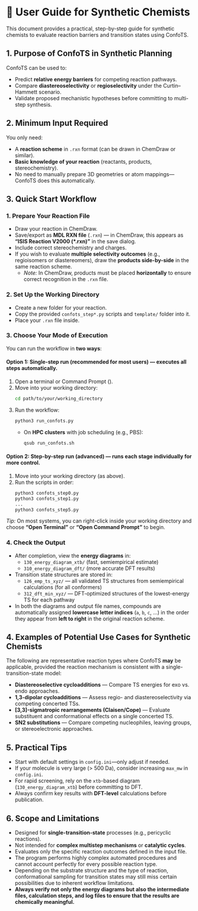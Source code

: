 # 🧪 User Guide for Synthetic Chemists

This document provides a practical, step-by-step guide for synthetic chemists to evaluate reaction barriers and transition states using ConfoTS.

## 1. Purpose of ConfoTS in Synthetic Planning

ConfoTS can be used to:

- Predict **relative energy barriers** for competing reaction pathways.
- Compare **diastereoselectivity** or **regioselectivity** under the Curtin–Hammett scenario.
- Validate proposed mechanistic hypotheses before committing to multi-step synthesis.

## 2. Minimum Input Required

You only need:

- A **reaction scheme** in `.rxn` format (can be drawn in ChemDraw or similar).
- **Basic knowledge of your reaction** (reactants, products, stereochemistry).
- No need to manually prepare 3D geometries or atom mappings—ConfoTS does this automatically.

## 3. Quick Start Workflow

### 1. Prepare Your Reaction File

- Draw your reaction in ChemDraw.
- Save/export as **MDL RXN file** (`.rxn`) — in ChemDraw, this appears as **“ISIS Reaction V2000 (\*.rxn)”** in the save dialog.
- Include correct stereochemistry and charges.
- If you wish to evaluate **multiple selectivity outcomes** (e.g., regioisomers or diastereomers), draw the **products side-by-side** in the same reaction scheme.
  - _Note:_ In ChemDraw, products must be placed **horizontally** to ensure correct recognition in the `.rxn` file.

### 2. Set Up the Working Directory

- Create a new folder for your reaction.
- Copy the provided `confots_step*.py` scripts and `template/` folder into it.
- Place your `.rxn` file inside.

### 3. Choose Your Mode of Execution

You can run the workflow in **two ways**:

#### Option 1: Single-step run (recommended for most users) — executes all steps automatically.

1. Open a terminal or Command Prompt ().
2. Move into your working directory:
   ```bash
   cd path/to/your/working_directory
   ```
3. Run the workflow:
   ```bash
   python3 run_confots.py
   ```
   - On **HPC clusters** with job scheduling (e.g., PBS):
     ```bash
     qsub run_confots.sh
     ```

#### Option 2: Step-by-step run (advanced) — runs each stage individually for more control.

1. Move into your working directory (as above).
2. Run the scripts in order:
   ```bash
   python3 confots_step0.py
   python3 confots_step1.py
   ...
   python3 confots_step5.py
   ```

_Tip:_ On most systems, you can right-click inside your working directory and choose **“Open Terminal”** or **“Open Command Prompt”** to begin.

### 4. Check the Output

- After completion, view the **energy diagrams** in:
  - `130_energy_diagram_xtb/` (fast, semiempirical estimate)
  - `310_energy_diagram_dft/` (more accurate DFT results)
- Transition state structures are stored in:
  - `126_emp_ts_xyz/` — all validated TS structures from semiempirical calculations (for all conformers)
  - `312_dft_min_xyz/` — DFT-optimized structures of the lowest-energy TS for each pathway
- In both the diagrams and output file names, compounds are automatically assigned **lowercase letter indices** (`a`, `b`, `c`, …) in the order they appear from **left to right** in the original reaction scheme.

## 4. Examples of Potential Use Cases for Synthetic Chemists

The following are representative reaction types where ConfoTS **may** be applicable, provided the reaction mechanism is consistent with a single-transition-state model:

- **Diastereoselective cycloadditions** — Compare TS energies for exo vs. endo approaches.
- **1,3-dipolar cycloadditions** — Assess regio- and diastereoselectivity via competing concerted TSs.
- **[3,3]-sigmatropic rearrangements (Claisen/Cope)** — Evaluate substituent and conformational effects on a single concerted TS.
- **SN2 substitutions** — Compare competing nucleophiles, leaving groups, or stereoelectronic approaches.

## 5. Practical Tips

- Start with default settings in `config.ini`—only adjust if needed.
- If your molecule is very large (> 500 Da), consider increasing `max_mw` in `config.ini`.
- For rapid screening, rely on the `xtb`-based diagram (`130_energy_diagram_xtb`) before committing to DFT.
- Always confirm key results with **DFT-level** calculations before publication.

## 6. Scope and Limitations

- Designed for **single-transition-state** processes (e.g., pericyclic reactions).
- Not intended for **complex multistep mechanisms** or **catalytic cycles**.
- Evaluates only the specific reaction outcomes defined in the input file.
- The program performs highly complex automated procedures and cannot account perfectly for every possible reaction type.
- Depending on the substrate structure and the type of reaction, conformational sampling for transition states may still miss certain possibilities due to inherent workflow limitations.
- **Always verify not only the energy diagrams but also the intermediate files, calculation steps, and log files to ensure that the results are chemically meaningful.**
